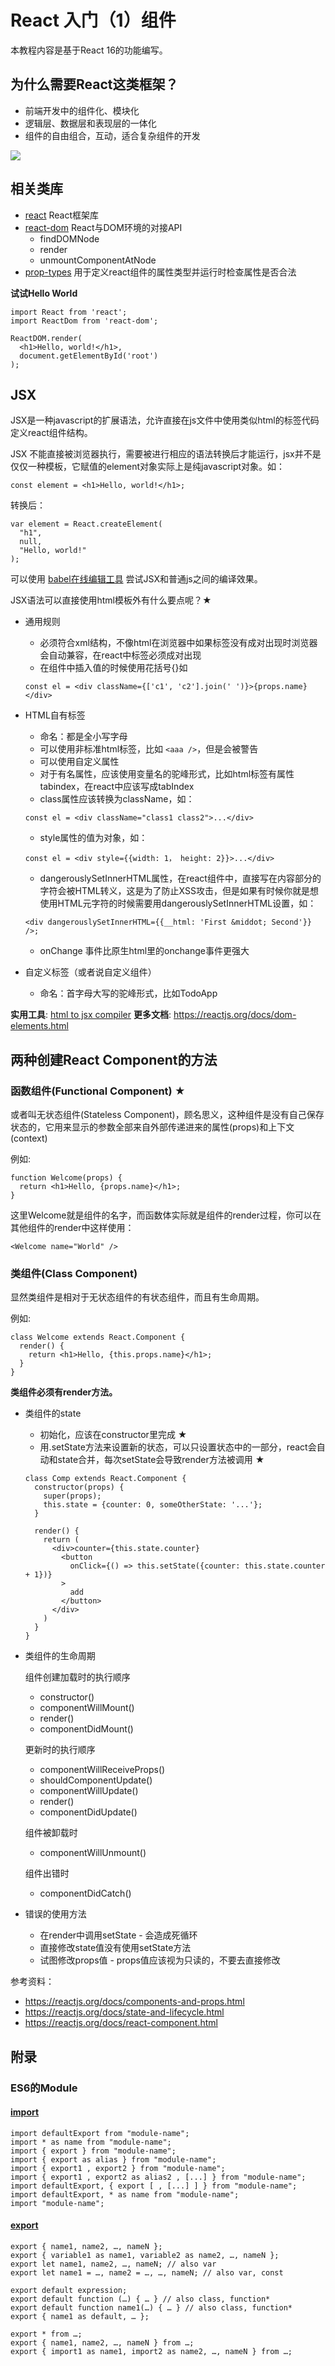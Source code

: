 # React 入门（1）组件

本教程内容是基于React 16的功能编写。

## 为什么需要React这类框架？

* 前端开发中的组件化、模块化
* 逻辑层、数据层和表现层的一体化
* 组件的自由组合，互动，适合复杂组件的开发

![](https://ws2.sinaimg.cn/large/006tNc79ly1flrvmfilblj30l50ct3yz.jpg)

## 相关类库

* [react](https://www.npmjs.com/package/react) React框架库
* [react-dom](https://www.npmjs.com/package/react-dom) React与DOM环境的对接API
    * findDOMNode
    * render
    * unmountComponentAtNode
* [prop-types](https://www.npmjs.com/package/prop-types) 用于定义react组件的属性类型并运行时检查属性是否合法

**试试Hello World**

```
import React from 'react';
import ReactDom from 'react-dom';

ReactDOM.render(
  <h1>Hello, world!</h1>,
  document.getElementById('root')
);
```

## JSX

JSX是一种javascript的扩展语法，允许直接在js文件中使用类似html的标签代码定义react组件结构。

JSX 不能直接被浏览器执行，需要被进行相应的语法转换后才能运行，jsx并不是仅仅一种模板，它赋值的element对象实际上是纯javascript对象。如：

```
const element = <h1>Hello, world!</h1>;
```

转换后：

```
var element = React.createElement(
  "h1",
  null,
  "Hello, world!"
);
```

可以使用 [babel在线编辑工具](https://babeljs.io/repl/) 尝试JSX和普通js之间的编译效果。

JSX语法可以直接使用html模板外有什么要点呢？★

* 通用规则

    * 必须符合xml结构，不像html在浏览器中如果标签没有成对出现时浏览器会自动兼容，在react中标签必须成对出现
    * 在组件中插入值的时候使用花括号{}如

    ```
    const el = <div className={['c1', 'c2'].join(' ')}>{props.name}</div>
    ```

* HTML自有标签

    * 命名：都是全小写字母
    * 可以使用非标准html标签，比如 ```<aaa />```，但是会被警告
    * 可以使用自定义属性
    * 对于有名属性，应该使用变量名的驼峰形式，比如html标签有属性tabindex，在react中应该写成tabIndex
    * class属性应该转换为className，如：

    ```
    const el = <div className="class1 class2">...</div>
    ```

    * style属性的值为对象，如：

    ```
    const el = <div style={{width: 1， height: 2}}>...</div>
    ```

    * dangerouslySetInnerHTML属性，在react组件中，直接写在内容部分的字符会被HTML转义，这是为了防止XSS攻击，但是如果有时候你就是想使用HTML元字符的时候需要用dangerouslySetInnerHTML设置，如：

    ```
    <div dangerouslySetInnerHTML={{__html: 'First &middot; Second'}} />;
    ```

    * onChange 事件比原生html里的onchange事件更强大

* 自定义标签（或者说自定义组件）

    * 命名：首字母大写的驼峰形式，比如TodoApp

**实用工具**: [html to jsx compiler](https://magic.reactjs.net/htmltojsx.htm)
**更多文档**: https://reactjs.org/docs/dom-elements.html

## 两种创建React Component的方法

### 函数组件(Functional Component) ★

或者叫无状态组件(Stateless Component)，顾名思义，这种组件是没有自己保存状态的，它用来显示的参数全部来自外部传递进来的属性(props)和上下文(context)

例如:

```
function Welcome(props) {
  return <h1>Hello, {props.name}</h1>;
}
```

这里Welcome就是组件的名字，而函数体实际就是组件的render过程，你可以在其他组件的render中这样使用：

```
<Welcome name="World" />
```

### 类组件(Class Component)

显然类组件是相对于无状态组件的有状态组件，而且有生命周期。

例如:

```
class Welcome extends React.Component {
  render() {
    return <h1>Hello, {this.props.name}</h1>;
  }
}
```

**类组件必须有render方法。**

* 类组件的state

    * 初始化，应该在constructor里完成 ★
    * 用.setState方法来设置新的状态，可以只设置状态中的一部分，react会自动和state合并，每次setState会导致render方法被调用 ★

    ```
    class Comp extends React.Component {
      constructor(props) {
        super(props);
        this.state = {counter: 0, someOtherState: '...'};
      }

      render() {
        return (
          <div>counter={this.state.counter}
            <button
              onClick={() => this.setState({counter: this.state.counter + 1})}
            >
              add
            </button>
          </div>
        )
      }
    }
    ```

* 类组件的生命周期

    组件创建加载时的执行顺序

    * constructor()
    * componentWillMount()
    * render()
    * componentDidMount()

    更新时的执行顺序

    * componentWillReceiveProps()
    * shouldComponentUpdate()
    * componentWillUpdate()
    * render()
    * componentDidUpdate()

    组件被卸载时

    * componentWillUnmount()

    组件出错时

    * componentDidCatch()

* 错误的使用方法
    * 在render中调用setState - 会造成死循环
    * 直接修改state值没有使用setState方法
    * 试图修改props值 - props值应该视为只读的，不要去直接修改


参考资料：

* https://reactjs.org/docs/components-and-props.html
* https://reactjs.org/docs/state-and-lifecycle.html
* https://reactjs.org/docs/react-component.html

## 附录

### ES6的Module

#### [import](https://developer.mozilla.org/zh-CN/docs/Web/JavaScript/Reference/Statements/import)

```
import defaultExport from "module-name";
import * as name from "module-name";
import { export } from "module-name";
import { export as alias } from "module-name";
import { export1 , export2 } from "module-name";
import { export1 , export2 as alias2 , [...] } from "module-name";
import defaultExport, { export [ , [...] ] } from "module-name";
import defaultExport, * as name from "module-name";
import "module-name";
```

#### [export](https://developer.mozilla.org/zh-CN/docs/Web/JavaScript/Reference/Statements/export)

```
export { name1, name2, …, nameN };
export { variable1 as name1, variable2 as name2, …, nameN };
export let name1, name2, …, nameN; // also var
export let name1 = …, name2 = …, …, nameN; // also var, const

export default expression;
export default function (…) { … } // also class, function*
export default function name1(…) { … } // also class, function*
export { name1 as default, … };

export * from …;
export { name1, name2, …, nameN } from …;
export { import1 as name1, import2 as name2, …, nameN } from …;
```


